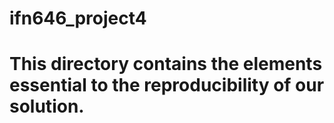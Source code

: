 # ifn646_project4

# This directory contains the elements essential to the reproducibility of our solution. 

